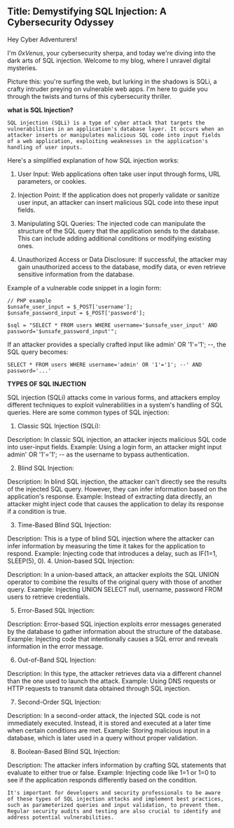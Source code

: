 <h2>Title: Demystifying SQL Injection: A Cybersecurity Odyssey</h2>

Hey Cyber Adventurers!

I'm *0xVenus*, your cybersecurity sherpa, and today we're diving into the dark arts of SQL injection. Welcome to my blog, where I unravel digital mysteries.

Picture this: you're surfing the web, but lurking in the shadows is SQLi, a crafty intruder preying on vulnerable web apps. I'm here to guide you through the twists and turns of this cybersecurity thriller.

**what is SQL Injection?**

``SQL injection (SQLi) is a type of cyber attack that targets the vulnerabilities in an application's database layer. It occurs when an attacker inserts or manipulates malicious SQL code into input fields of a web application, exploiting weaknesses in the application's handling of user inputs.``

Here's a simplified explanation of how SQL injection works:

1. User Input: Web applications often take user input through forms, URL parameters, or cookies.

2. Injection Point: If the application does not properly validate or sanitize user input, an attacker can insert malicious SQL code into these input fields.

3. Manipulating SQL Queries: The injected code can manipulate the structure of the SQL query that the application sends to the database. This can include adding additional conditions or modifying existing ones.

4. Unauthorized Access or Data Disclosure: If successful, the attacker may gain unauthorized access to the database, modify data, or even retrieve sensitive information from the database.

Example of a vulnerable code snippet in a login form:

```
// PHP example
$unsafe_user_input = $_POST['username'];
$unsafe_password_input = $_POST['password'];

$sql = "SELECT * FROM users WHERE username='$unsafe_user_input' AND password='$unsafe_password_input'";
```
If an attacker provides a specially crafted input like admin' OR '1'='1'; --, the SQL query becomes:

```
SELECT * FROM users WHERE username='admin' OR '1'='1'; --' AND password='...'
```

**TYPES OF SQL INJECTION**

SQL injection (SQLi) attacks come in various forms, and attackers employ different techniques to exploit vulnerabilities in a system's handling of SQL queries. Here are some common types of SQL injection:

1. Classic SQL Injection (SQLi):

Description: In classic SQL injection, an attacker injects malicious SQL code into user-input fields.
Example: Using a login form, an attacker might input admin' OR '1'='1'; -- as the username to bypass authentication.

2. Blind SQL Injection:

Description: In blind SQL injection, the attacker can't directly see the results of the injected SQL query. However, they can infer information based on the application's response.
Example: Instead of extracting data directly, an attacker might inject code that causes the application to delay its response if a condition is true.

3. Time-Based Blind SQL Injection:

Description: This is a type of blind SQL injection where the attacker can infer information by measuring the time it takes for the application to respond.
Example: Injecting code that introduces a delay, such as IF(1=1, SLEEP(5), 0).
4. Union-based SQL Injection:

Description: In a union-based attack, an attacker exploits the SQL UNION operator to combine the results of the original query with those of another query.
Example: Injecting UNION SELECT null, username, password FROM users to retrieve credentials.

5. Error-Based SQL Injection:

Description: Error-based SQL injection exploits error messages generated by the database to gather information about the structure of the database.
Example: Injecting code that intentionally causes a SQL error and reveals information in the error message.

6. Out-of-Band SQL Injection:

Description: In this type, the attacker retrieves data via a different channel than the one used to launch the attack.
Example: Using DNS requests or HTTP requests to transmit data obtained through SQL injection.

7. Second-Order SQL Injection:

Description: In a second-order attack, the injected SQL code is not immediately executed. Instead, it is stored and executed at a later time when certain conditions are met.
Example: Storing malicious input in a database, which is later used in a query without proper validation.

8. Boolean-Based Blind SQL Injection:

Description: The attacker infers information by crafting SQL statements that evaluate to either true or false.
Example: Injecting code like 1=1 or 1=0 to see if the application responds differently based on the condition.

``It's important for developers and security professionals to be aware of these types of SQL injection attacks and implement best practices, such as parameterized queries and input validation, to prevent them. Regular security audits and testing are also crucial to identify and address potential vulnerabilities.``

